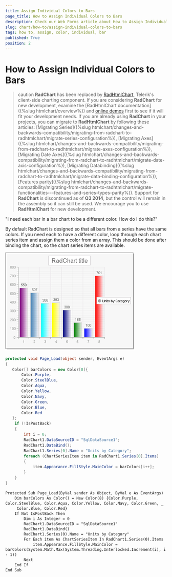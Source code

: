 ```yaml
---
title: Assign Individual Colors to Bars
page_title: How to Assign Individual Colors to Bars
description: Check our Web Forms article about How to Assign Individual Colors to Bars.
slug: chart/how-to/assign-individual-colors-to-bars
tags: how to, assign, color, individual, bar
published: True
position: 2
---
```


# How to Assign Individual Colors to Bars

>caution  **RadChart** has been replaced by [RadHtmlChart](https://www.telerik.com/products/aspnet-ajax/html-chart.aspx), Telerik's client-side charting component. If you are considering **RadChart** for new development, examine the [RadHtmlChart documentation]({%slug htmlchart/overview%}) and [online demos](https://demos.telerik.com/aspnet-ajax/htmlchart/examples/overview/defaultcs.aspx) first to see if it will fit your development needs. If you are already using **RadChart** in your projects, you can migrate to **RadHtmlChart** by following these articles: [Migrating Series]({%slug htmlchart/changes-and-backwards-compatibility/migrating-from-radchart-to-radhtmlchart/migrate-series-configuration%}), [Migrating Axes]({%slug htmlchart/changes-and-backwards-compatibility/migrating-from-radchart-to-radhtmlchart/migrate-axes-configuration%}), [Migrating Date Axes]({%slug htmlchart/changes-and-backwards-compatibility/migrating-from-radchart-to-radhtmlchart/migrate-date-axis-configuration%}), [Migrating Databinding]({%slug htmlchart/changes-and-backwards-compatibility/migrating-from-radchart-to-radhtmlchart/migrate-data-binding-configuration%}), [Features parity]({%slug htmlchart/changes-and-backwards-compatibility/migrating-from-radchart-to-radhtmlchart/migrate-functionalities---features-and-series-types-parity%}). Support for **RadChart** is discontinued as of **Q3 2014**, but the control will remain in the assembly so it can still be used. We encourage you to use **RadHtmlChart** for new development.

"I need each bar in a bar chart to be a different color. How do I do this?"

By default RadChart is designed so that all bars from a series have the same colors. If you need each to have a different color, loop through each chart series item and assign them a color from an array. This should be done after binding the chart, so the chart series items are available.


![colorized chart](images/radchart-howto006.png)


````C#
protected void Page_Load(object sender, EventArgs e)
{
   Color[] barColors = new Color[8]{
       Color.Purple,
       Color.SteelBlue,
       Color.Aqua,
       Color.Yellow,
       Color.Navy,
       Color.Green,
       Color.Blue,
       Color.Red
   };
    if (!IsPostBack)
    {
        int i = 0;
        RadChart1.DataSourceID = "SqlDataSource1";
        RadChart1.DataBind();
        RadChart1.Series[0].Name = "Units by Category";
        foreach (ChartSeriesItem item in RadChart1.Series[0].Items)
        {
            item.Appearance.FillStyle.MainColor = barColors[i++];
        }
    }
}
````
````VB
Protected Sub Page_Load(ByVal sender As Object, ByVal e As EventArgs)
    Dim barColors As Color() = New Color(8) {Color.Purple, Color.SteelBlue, Color.Aqua, Color.Yellow, Color.Navy, Color.Green, _
     Color.Blue, Color.Red}
    If Not IsPostBack Then
        Dim i As Integer = 0
        RadChart1.DataSourceID = "SqlDataSource1"
        RadChart1.DataBind()
        RadChart1.Series(0).Name = "Units by Category"
        For Each item As ChartSeriesItem In RadChart1.Series(0).Items
            item.Appearance.FillStyle.MainColor = barColors(System.Math.Max(System.Threading.Interlocked.Increment(i), i - 1))
        Next
    End If
End Sub
````

